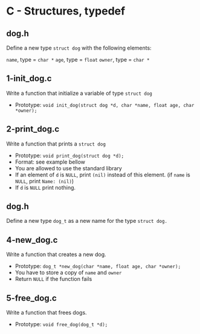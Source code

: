 # C - Structures, typedef

## dog.h
Define a new type `struct dog` with the following elements:

`name`, type = `char *`
`age`, type = `float`
`owner`, type = `char *`

## 1-init_dog.c
Write a function that initialize a variable of type `struct dog`

* Prototype: `void init_dog(struct dog *d, char *name, float age, char *owner);`

## 2-print_dog.c
Write a function that prints a `struct dog`

* Prototype: `void print_dog(struct dog *d);`
* Format: see example bellow
* You are allowed to use the standard library
* If an element of `d` is `NULL`, print `(nil)` instead of this element. (if `name` is `NULL`, print `Name: (nil)`)
* If `d` is `NULL` print nothing.

## dog.h
Define a new type `dog_t` as a new name for the type `struct dog.`

## 4-new_dog.c
Write a function that creates a new dog.

* Prototype: `dog_t *new_dog(char *name, float age, char *owner);`
* You have to store a copy of `name` and `owner`
* Return `NULL` if the function fails

## 5-free_dog.c
Write a function that frees dogs.

* Prototype: `void free_dog(dog_t *d);`
